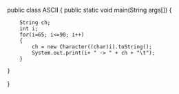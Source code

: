 public class ASCII
{
    public static void main(String args[])
    {
	
        String ch;
        int i;
        for(i=65; i<=90; i++)
        {
            ch = new Character((char)i).toString();
            System.out.print(i+ " -> " + ch + "\t");
        }
		
    }
}
